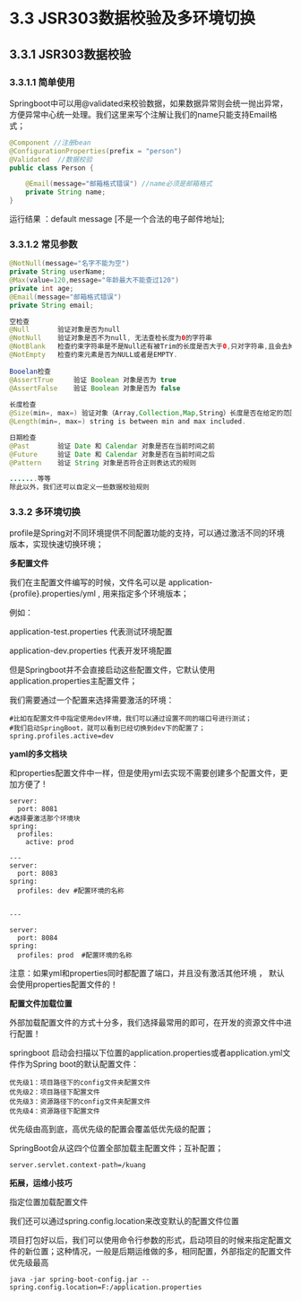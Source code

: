 # 3.3 JSR303数据校验及多环境切换

## 3.3.1 JSR303数据校验

### 3.3.1.1 简单使用

Springboot中可以用@validated来校验数据，如果数据异常则会统一抛出异常，方便异常中心统一处理。我们这里来写个注解让我们的name只能支持Email格式；

```java
@Component //注册bean
@ConfigurationProperties(prefix = "person")
@Validated  //数据校验
public class Person {

    @Email(message="邮箱格式错误") //name必须是邮箱格式
    private String name;
}
```

运行结果 ：default message [不是一个合法的电子邮件地址];

### 3.3.1.2 常见参数

```java
@NotNull(message="名字不能为空")
private String userName;
@Max(value=120,message="年龄最大不能查过120")
private int age;
@Email(message="邮箱格式错误")
private String email;

空检查
@Null       验证对象是否为null
@NotNull    验证对象是否不为null, 无法查检长度为0的字符串
@NotBlank   检查约束字符串是不是Null还有被Trim的长度是否大于0,只对字符串,且会去掉前后空格.
@NotEmpty   检查约束元素是否为NULL或者是EMPTY.
    
Booelan检查
@AssertTrue     验证 Boolean 对象是否为 true  
@AssertFalse    验证 Boolean 对象是否为 false  
    
长度检查
@Size(min=, max=) 验证对象（Array,Collection,Map,String）长度是否在给定的范围之内  
@Length(min=, max=) string is between min and max included.

日期检查
@Past       验证 Date 和 Calendar 对象是否在当前时间之前  
@Future     验证 Date 和 Calendar 对象是否在当前时间之后  
@Pattern    验证 String 对象是否符合正则表达式的规则

.......等等
除此以外，我们还可以自定义一些数据校验规则
```

### 3.3.2 多环境切换

profile是Spring对不同环境提供不同配置功能的支持，可以通过激活不同的环境版本，实现快速切换环境；

__多配置文件__

我们在主配置文件编写的时候，文件名可以是 application-{profile}.properties/yml , 用来指定多个环境版本；

例如：

application-test.properties 代表测试环境配置

application-dev.properties 代表开发环境配置

但是Springboot并不会直接启动这些配置文件，它默认使用application.properties主配置文件；

我们需要通过一个配置来选择需要激活的环境：

```
#比如在配置文件中指定使用dev环境，我们可以通过设置不同的端口号进行测试；
#我们启动SpringBoot，就可以看到已经切换到dev下的配置了；
spring.profiles.active=dev
```

__yaml的多文档块__

和properties配置文件中一样，但是使用yml去实现不需要创建多个配置文件，更加方便了 !

```
server:
  port: 8081
#选择要激活那个环境块
spring:
  profiles:
    active: prod

---
server:
  port: 8083
spring:
  profiles: dev #配置环境的名称


---

server:
  port: 8084
spring:
  profiles: prod  #配置环境的名称
```

注意：如果yml和properties同时都配置了端口，并且没有激活其他环境 ， 默认会使用properties配置文件的！

__配置文件加载位置__

外部加载配置文件的方式十分多，我们选择最常用的即可，在开发的资源文件中进行配置！

springboot 启动会扫描以下位置的application.properties或者application.yml文件作为Spring boot的默认配置文件：

```
优先级1：项目路径下的config文件夹配置文件
优先级2：项目路径下配置文件
优先级3：资源路径下的config文件夹配置文件
优先级4：资源路径下配置文件
```

优先级由高到底，高优先级的配置会覆盖低优先级的配置；

SpringBoot会从这四个位置全部加载主配置文件；互补配置；

```
server.servlet.context-path=/kuang
```

__拓展，运维小技巧__

指定位置加载配置文件

我们还可以通过spring.config.location来改变默认的配置文件位置

项目打包好以后，我们可以使用命令行参数的形式，启动项目的时候来指定配置文件的新位置；这种情况，一般是后期运维做的多，相同配置，外部指定的配置文件优先级最高

```shell
java -jar spring-boot-config.jar --spring.config.location=F:/application.properties
```